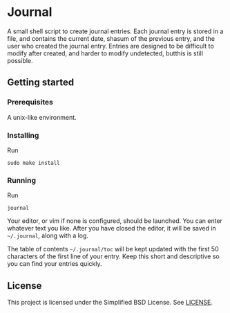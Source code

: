 # Journal

A small shell script to create journal entries. Each journal entry is
stored in a file, and contains the current date, shasum of the previous
entry, and the user who created the journal entry. Entries are designed to
be difficult to modify after created, and harder to modify undetected, butthis is still possible.

## Getting started

### Prerequisites

A unix-like environment.

### Installing

Run

`sudo make install`

### Running

Run

`journal`

Your editor, or vim if none is configured, should be launched. You can
enter whatever text you like. After you have closed the editor, it
will be saved in `~/.journal`, along with a log.

The table of contents `~/.journal/toc` will be kept updated with the
first 50 characters of the first line of your entry. Keep this short and
descriptive so you can find your entries quickly.

## License

This project is licensed under the Simplified BSD License. See
[LICENSE](LICENSE).
